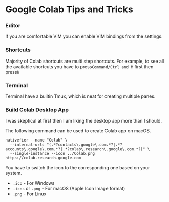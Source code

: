 # Google Colab Tips and Tricks


### Editor
If you are comfortable VIM you can enable VIM bindings from the settings.

### Shortcuts
Majority of Colab shortcuts are multi step shortcuts. For example, 
to see all the available shortcuts you have to press`Command/Ctrl and M` first then press`h`  


### Terminal
Terminal have a builtin Tmux, which is neat for creating multiple panes.
 

### Build Colab Desktop App
I was skeptical at first then I am liking the desktop app more than I should. 

The following command can be used to create Colab app on macOS.

```shell
nativefier --name "Colab" \
  --internal-urls "(.*?contacts\.google\.com.*?|.*?accounts\.google\.com.*?|.*?colab\.research\.google\.com.*?)" \
  --single-instance --icon ../Colab.png  https://colab.research.google.com
```

You have to switch the icon to the corresponding one based on your system.
- `.ico` - For Windows
- `.icns` or `.png` - For macOS (Apple Icon Image format)
- `.png` - For Linux


